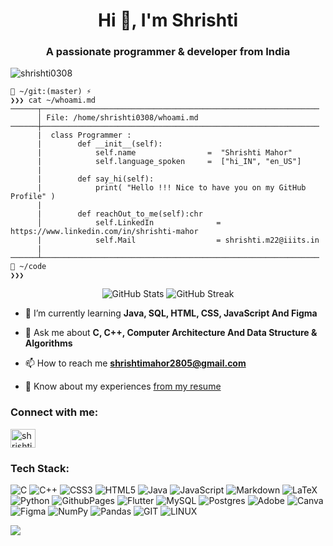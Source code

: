 <h1 align="center">Hi 👋, I'm Shrishti</h1>
<h3 align="center">A passionate programmer & developer from India</h3>

<p align="left"> <img src="https://komarev.com/ghpvc/?username=shrishti0308&label=Profile%20views&color=0e75b6&style=flat" alt="shrishti0308" /> </p>

```
📂 ~/git:(master) ⚡
❯❯❯ cat ~/whoami.md
──────┬──────────────────────────────────────────────────────────────
      │ File: /home/shrishti0308/whoami.md
──────┼──────────────────────────────────────────────────────────────
      |  class Programmer :
      |        def __init__(self):
      |            self.name                =  "Shrishti Mahor"
      |            self.language_spoken     =  ["hi_IN", "en_US"]
      |
      |        def say_hi(self):
      |            print( "Hello !!! Nice to have you on my GitHub Profile" )
      |
      |        def reachOut_to_me(self):chr
      │            self.LinkedIn              = https://www.linkedin.com/in/shrishti-mahor
      |            self.Mail                  = shrishti.m22@iiits.in
      |
──────┴──────────────────────────────────────────────────────────────
📂 ~/code
❯❯❯
```
<div align="center">
    <img src="https://github-readme-stats.vercel.app/api?username=shrishti0308&theme=radical&hide_border=false&include_all_commits=false&count_private=false" alt="GitHub Stats" />
    <img src="https://github-readme-streak-stats.herokuapp.com/?user=shrishti0308&theme=radical&hide_border=false" alt="GitHub Streak" />
</div>


- 🌱 I’m currently learning **Java, SQL, HTML, CSS, JavaScript And Figma**

- 💬 Ask me about **C, C++, Computer Architecture And Data Structure & Algorithms**

- 📫 How to reach me **shrishtimahor2805@gmail.com**

- 📄 Know about my experiences [from my resume](https://drive.google.com/file/d/1qZ55H4WCdcHTt6_ILTwcoyZshrcoEZuG/view?usp=sharing)

<h3 align="left">Connect with me:</h3>
<p align="left">
<a href="https://linkedin.com/in/shrishti-mahor" target="blank"><img align="center" src="https://raw.githubusercontent.com/rahuldkjain/github-profile-readme-generator/master/src/images/icons/Social/linked-in-alt.svg" alt="shrishti-mahor" height="30" width="40" /></a>
</p>

### Tech Stack:
![C](https://img.shields.io/badge/c-%2300599C.svg?style=for-the-badge&logo=c&logoColor=white) ![C++](https://img.shields.io/badge/c++-%2300599C.svg?style=for-the-badge&logo=c%2B%2B&logoColor=white) ![CSS3](https://img.shields.io/badge/css3-%231572B6.svg?style=for-the-badge&logo=css3&logoColor=white) ![HTML5](https://img.shields.io/badge/html5-%23E34F26.svg?style=for-the-badge&logo=html5&logoColor=white) ![Java](https://img.shields.io/badge/java-%23ED8B00.svg?style=for-the-badge&logo=openjdk&logoColor=white) ![JavaScript](https://img.shields.io/badge/javascript-%23323330.svg?style=for-the-badge&logo=javascript&logoColor=%23F7DF1E) ![Markdown](https://img.shields.io/badge/markdown-%23000000.svg?style=for-the-badge&logo=markdown&logoColor=white) ![LaTeX](https://img.shields.io/badge/latex-%23008080.svg?style=for-the-badge&logo=latex&logoColor=white) ![Python](https://img.shields.io/badge/python-3670A0?style=for-the-badge&logo=python&logoColor=ffdd54) ![GithubPages](https://img.shields.io/badge/github%20pages-121013?style=for-the-badge&logo=github&logoColor=white) ![Flutter](https://img.shields.io/badge/Flutter-%2302569B.svg?style=for-the-badge&logo=Flutter&logoColor=white) ![MySQL](https://img.shields.io/badge/mysql-%2300000f.svg?style=for-the-badge&logo=mysql&logoColor=white) ![Postgres](https://img.shields.io/badge/postgres-%23316192.svg?style=for-the-badge&logo=postgresql&logoColor=white) ![Adobe](https://img.shields.io/badge/adobe-%23FF0000.svg?style=for-the-badge&logo=adobe&logoColor=white) ![Canva](https://img.shields.io/badge/Canva-%2300C4CC.svg?style=for-the-badge&logo=Canva&logoColor=white) ![Figma](https://img.shields.io/badge/figma-%23F24E1E.svg?style=for-the-badge&logo=figma&logoColor=white) ![NumPy](https://img.shields.io/badge/numpy-%23013243.svg?style=for-the-badge&logo=numpy&logoColor=white) ![Pandas](https://img.shields.io/badge/pandas-%23150458.svg?style=for-the-badge&logo=pandas&logoColor=white) ![GIT](https://img.shields.io/badge/Git-fc6d26?style=for-the-badge&logo=git&logoColor=white) ![LINUX](https://img.shields.io/badge/Linux-FCC624?style=for-the-badge&logo=linux&logoColor=black)

![](https://github-readme-stats.vercel.app/api/top-langs/?username=shrishti0308&theme=radical&hide_border=false&include_all_commits=false&count_private=false&layout=compact)


